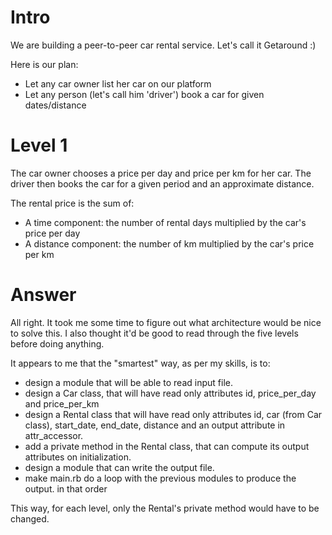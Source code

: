 # Intro

We are building a peer-to-peer car rental service. Let's call it Getaround :)

Here is our plan:

- Let any car owner list her car on our platform
- Let any person (let's call him 'driver') book a car for given dates/distance

# Level 1

The car owner chooses a price per day and price per km for her car.
The driver then books the car for a given period and an approximate distance.

The rental price is the sum of:

- A time component: the number of rental days multiplied by the car's price per day
- A distance component: the number of km multiplied by the car's price per km

# Answer

All right.
It took me some time to figure out what architecture would be nice to solve this.
I also thought it'd be good to read through the five levels before doing anything.

It appears to me that the "smartest" way, as per my skills, is to: 
- design a module that will be able to read input file.
- design a Car class, that will have read only attributes id, price_per_day and price_per_km
- design a Rental class that will have read only attributes id, car (from Car class), start_date, end_date, distance and an output attribute in attr_accessor.
- add a private method in the Rental class, that can compute its output attributes on initialization.
- design a module that can write the output file.
- make main.rb do a loop with the previous modules to produce the output.
in that order

This way, for each level, only the Rental's private method would have to be changed.